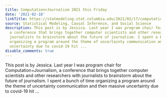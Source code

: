 ```yaml
---
title: Computation+Journalism 2021 this Friday
date: '2021-02-18'
linkTitle: https://statmodeling.stat.columbia.edu/2021/02/17/computationjournalism-2021-this-friday/
source: Statistical Modeling, Causal Inference, and Social Science
description: This post is by Jessica. Last year I was program chair for Computation+Journalism,
  a conference that brings together computer scientists and other researchers with
  journalists to brainstorm about the future of journalism. I spent a bunch of time
  organizing a program around the theme of uncertainty communication and then massive
  uncertainty due to covid-19 hit ...
disable_comments: true
---
```

This post is by Jessica. Last year I was program chair for Computation+Journalism, a conference that brings together computer scientists and other researchers with journalists to brainstorm about the future of journalism. I spent a bunch of time organizing a program around the theme of uncertainty communication and then massive uncertainty due to covid-19 hit ...